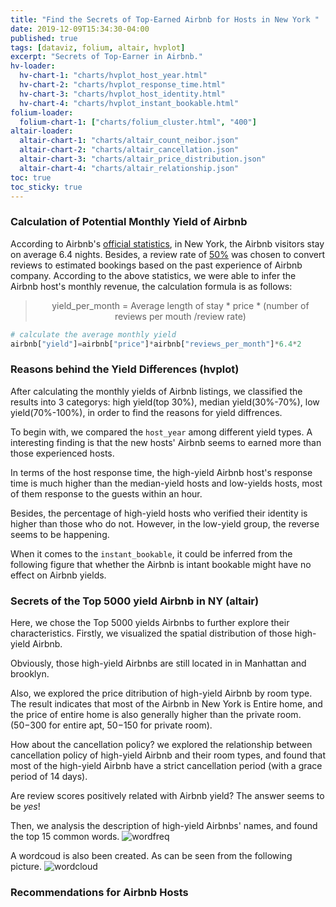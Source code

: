 ```yaml
---
title: "Find the Secrets of Top-Earned Airbnb for Hosts in New York "
date: 2019-12-09T15:34:30-04:00
published: true
tags: [dataviz, folium, altair, hvplot]
excerpt: "Secrets of Top-Earner in Airbnb."
hv-loader:
  hv-chart-1: "charts/hvplot_host_year.html"
  hv-chart-2: "charts/hvplot_response_time.html"
  hv-chart-3: "charts/hvplot_host_identity.html"
  hv-chart-4: "charts/hvplot_instant_bookable.html"
folium-loader:
  folium-chart-1: ["charts/folium_cluster.html", "400"]
altair-loader:
  altair-chart-1: "charts/altair_count_neibor.json"
  altair-chart-2: "charts/altair_cancellation.json"
  altair-chart-3: "charts/altair_price_distribution.json"
  altair-chart-4: "charts/altair_relationship.json"
toc: true
toc_sticky: true
---
```


### Calculation of Potential Monthly Yield of Airbnb
According to Airbnb's [official statistics](https://blog.atairbnb.com/economic-impact-airbnb/), in New York, the Airbnb visitors stay on average 6.4 nights. Besides, a review rate of [50%](http://insideairbnb.com/about.html) was chosen to convert reviews to estimated bookings based on the past experience of Airbnb company. According to the above statistics, we were able to infer the Airbnb host's monthly revenue, the calculation formula is as follows:

> <p align="center"> yield_per_month = Average length of stay * price * (number of reviews per mouth /review rate) </p>

```python
# calculate the average monthly yield
airbnb["yield"]=airbnb["price"]*airbnb["reviews_per_month"]*6.4*2
```

### Reasons behind the Yield Differences (hvplot)  
After calculating the monthly yields of Airbnb listings, we classified the results into 3 categorys: high yield(top 30%), median yield(30%-70%), low yield(70%-100%), in order to find the reasons for yield diffrences.

To begin with, we compared the `host_year` among different yield types. A interesting finding is that the new hosts' Airbnb seems to earned more than those experienced hosts.  
   
<div id="hv-chart-1"></div>  
   
In terms of the host response time, the high-yield Airbnb host's response time is much higher than the median-yield hosts and low-yields hosts, most of them response to the guests within an hour.    
    
<div id="hv-chart-2"></div>  
   
Besides, the percentage of high-yield hosts who verified their identity is higher than those who do not. However, in the low-yield group, the reverse seems to be happening.    
   
<div id="hv-chart-3"></div>  
   
When it comes to the `instant_bookable`, it could be inferred from the following figure that whether the Airbnb is intant bookable might have no effect on Airbnb yields.  
   
<div id="hv-chart-4"></div>  
   

### Secrets of the Top 5000 yield Airbnb in NY (altair)
Here, we chose the Top 5000 yields Airbnbs to further explore their characteristics. Firstly, we visualized the spatial distribution of those high-yield Airbnb. 

<div id="folium-chart-1"></div>    
  
Obviously, those high-yield Airbnbs are still located in in Manhattan and brooklyn.

<div id="altair-chart-1"></div>    
  
    
Also, we explored the price ditribution of high-yield Airbnb by room type. The result indicates that most of the Airbnb in New York is Entire home, and the price of entire home is also generally higher than the private room.($50-$300 for entire apt, $50-$150 for private room).
  
<div id="altair-chart-3"></div>  

  
How about the cancellation policy? we explored the relationship between cancellation policy of high-yield Airbnb and their room types, and found that most of the high-yield Airbnb have a strict cancellation period (with a grace period of 14 days).
   
<div id="altair-chart-4"></div>  

Are review scores positively related with Airbnb yield? The answer seems to be *yes*! 
   
<div id="altair-chart-4"></div>  


Then, we analysis the description of high-yield Airbnbs' names, and found the top 15 common words.
![wordfreq](https://raw.githubusercontent.com/liziqun/MUSA620_Final_Project/master/assets/images/word_frequency.png)

A wordcoud is also been created. As can be seen from the following picture.
![wordcloud](https://raw.githubusercontent.com/liziqun/MUSA620_Final_Project/master/assets/images/wordcloud.png)

### Recommendations for Airbnb Hosts

